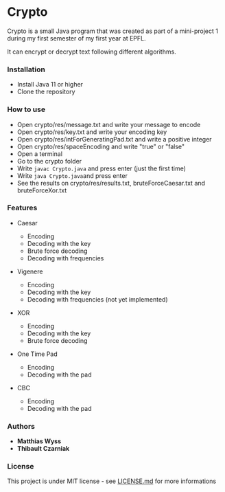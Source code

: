 # Crypto


Crypto is a small Java program that was created as part of a mini-project 1 during my first semester of my first year at EPFL.

It can encrypt or decrypt text following different algorithms.


### Installation

* Install Java 11 or higher
* Clone the repository

### How to use

* Open crypto/res/message.txt and write your message to encode
* Open crypto/res/key.txt and write your encoding key
* Open crypto/res/intForGeneratingPad.txt and write a positive integer
* Open crypto/res/spaceEncoding and write "true" or "false"
* Open a terminal
* Go to the crypto folder
* Write `javac Crypto.java` and press enter (just the first time)
* Write `java Crypto.java`and press enter
* See the results on crypto/res/results.txt, bruteForceCaesar.txt and bruteForceXor.txt

### Features

* Caesar
	* Encoding
	* Decoding with the key
	* Brute force decoding
	* Decoding with frequencies

* Vigenere
	* Encoding
	* Decoding with the key
	* Decoding with frequencies (not yet implemented)

* XOR
	* Encoding
	* Decoding with the key
	* Brute force decoding

* One Time Pad
	* Encoding
	* Decoding with the pad
	
* CBC
	* Encoding
	* Decoding with the pad

### Authors

* **Matthias Wyss**
* **Thibault Czarniak**

### License

This project is under MIT license - see [LICENSE.md](https://github.com/matthias-wyss/Crypto/blob/main/LICENSE.md) for more informations